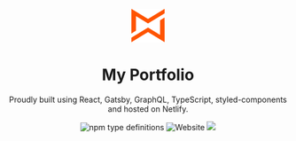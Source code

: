 <p align="center">
  <img src="src/images/logo.svg" height="60" width="60" />
</p>

<h1 align="center">
  My Portfolio
</h1>
<p align="center">
  Proudly built using React, Gatsby, GraphQL, TypeScript, styled-components and hosted on Netlify.
</p>

<p align="center">
  <img alt="npm type definitions" src="https://img.shields.io/npm/types/typescript" />
  <img alt="Website" src="https://img.shields.io/website?down_message=portfolio%20is%20down&up_message=portfolio%20is%20up&url=https%3A%2F%2Fwww.michaelwhittet.co.uk%2F" />
  <a href="https://app.netlify.com/sites/romantic-thompson-461e61/deploys">
    <img src="https://api.netlify.com/api/v1/badges/1d43b7a7-9f5e-41f4-b323-de48d0268e1a/deploy-status" />
  </a>
</p>
